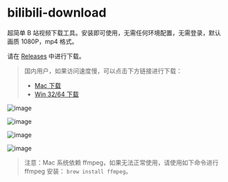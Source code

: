 # bilibili-download
超简单 B 站视频下载工具。安装即可使用，无需任何环境配置，无需登录，默认画质 1080P，mp4 格式。

请在 [Releases](https://github.com/lecepin/bilibili-download/releases) 中进行下载。
> 国内用户，如果访问速度慢，可以点击下方链接进行下载：
> - [Mac 下载](https://github.91chi.fun/https://github.com//lecepin/bilibili-download/releases/download/v1.0.1/Bilibili.Download-1.0.1.dmg)
> - [Win 32/64 下载](https://github.91chi.fun/https://github.com//lecepin/bilibili-download/releases/download/v1.0.1/Bilibili.Download.Setup.1.0.1.exe)

![image](https://user-images.githubusercontent.com/11046969/166149972-b9342957-2f5c-4a28-b395-d7c70b41e699.png)

![image](https://user-images.githubusercontent.com/11046969/166150007-c5a2da7e-c7e9-4b6f-853b-5e5efd96f7cc.png)

![image](https://user-images.githubusercontent.com/11046969/166150024-2451e4d6-caed-4aca-8c8e-67a405e159f1.png)


![image](https://user-images.githubusercontent.com/11046969/166148487-e8ed3b8c-32ae-498a-babb-2c3d9e1408d9.png)

> 注意：Mac 系统依赖 ffmpeg，如果无法正常使用，请使用如下命令进行 ffmpeg 安装： `brew install ffmpeg`。
